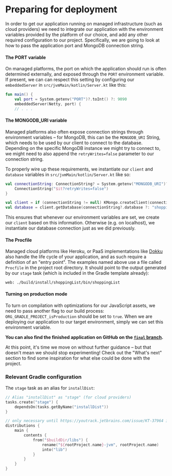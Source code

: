 # Preparing for deployment

In order to get our application running on managed infrastructure (such as cloud providers) we need to integrate our application with the environment variables provided by the platform of our choice, and add any other required configuration to our project. Specifically, we are going to look at how to pass the application port and MongoDB connection string.

#### The PORT variable

On managed platforms, the port on which the application should run is often determined externally, and exposed through the `PORT` environment variable. If present, we can can respect this setting by configuring our `embeddedServer` in `src/jvmMain/kotlin/Server.kt` like this:

```kotlin
fun main() {
    val port = System.getenv("PORT")?.toInt() ?: 9090
    embeddedServer(Netty, port) {
    // . . .
```

#### The MONGODB_URI variable

Managed platforms also often expose connection strings through environment variables – for MongoDB, this can be the `MONGODB_URI` String, which needs to be used by our client to connect to the database. Depending on the specific MongoDB instance we might try to connect to, we might need to also append the `retryWrites=false` parameter to our connection string.

To properly wire up these requirements, we instantiate our `client` and `database` variables in `src/jvmMain/kotlin/Server.kt` like so:

```kotlin
val connectionString: ConnectionString? = System.getenv("MONGODB_URI")?.let {
    ConnectionString("$it?retryWrites=false")
}

val client = if (connectionString != null) KMongo.createClient(connectionString) else KMongo.createClient()
val database = client.getDatabase(connectionString?.database ?: "shoppingList")
```

This ensures that whenever our environment variables are set, we create our `client` based on this information. Otherwise (e.g. on localhost), we instantiate our database connection just as we did previously.

#### The Procfile

Managed cloud platforms like Heroku, or PaaS implementations like [Dokku](https://github.com/dokku/dokku) also handle the life cycle of your application, and as such require a definition of an "entry point". The examples named above use a file called `Procfile` in the project root directory. It should point to the output generated by our `stage` task (which is included in the Gradle template already):

```
web: ./build/install/shoppingList/bin/shoppingList
```

#### Turning on production mode

To turn on compilation with optimizations for our JavaScript assets, we need to pass another flag to our build process: `ORG_GRADLE_PROJECT_isProduction` should be set to `true`. When we are deploying our application to our target environment, simply we can set this environment variable.

**You can also find the finished application on GitHub on the [`final` branch](https://github.com/kotlin-hands-on/jvm-js-fullstack/tree/final).**

At this point, it's time we move on without further guidance – but that doesn't mean we should stop experimenting! Check out the "What's next" section to find some inspiration for what else could be done with the project.

### Relevant Gradle configuration

The `stage` task as an alias for `installDist`:

```kotlin
// Alias "installDist" as "stage" (for cloud providers)
tasks.create("stage") {
    dependsOn(tasks.getByName("installDist"))
}

// only necessary until https://youtrack.jetbrains.com/issue/KT-37964 is resolved
distributions {
    main {
        contents {
            from("$buildDir/libs") {
                rename("${rootProject.name}-jvm", rootProject.name)
                into("lib")
            }
        }
    }
}
```
